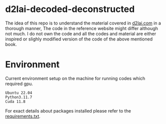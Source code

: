 # d2lai-decoded-deconstructed

The idea of this repo is to understand the material covered in [d2lai.com](https://d2l.ai/index.html) in a thorough manner, The code in the reference website might differ although not much. I do not own the code and all the codes and material are either inspired or slighly modified version of the code of the above mentioned book.

# Environment
Current environment setup on the machine for running codes which required gpu.
```
Ubuntu 22.04
Python3.11.7
Cuda 11.8
```
For exact details about packages installed please refer to the [requirements.txt](requirements.txt).



